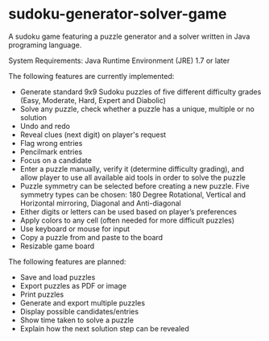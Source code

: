 sudoku-generator-solver-game
============================

A sudoku game featuring a puzzle generator and a solver written in Java programing language.

System Requirements: Java Runtime Environment (JRE) 1.7 or later

The following features are currently implemented:

- Generate standard 9x9 Sudoku puzzles of five different difficulty grades (Easy, Moderate, Hard, Expert and Diabolic)
- Solve any puzzle, check whether a puzzle has a unique, multiple or no solution
- Undo and redo
- Reveal clues (next digit) on player's request
- Flag wrong entries
- Pencilmark entries
- Focus on a candidate
- Enter a puzzle manually, verify it (determine difficulty grading), and allow player to use all available aid tools in order to solve the puzzle
- Puzzle symmetry can be selected before creating a new puzzle. Five symmetry types can be chosen: 180 Degree Rotational, Vertical and Horizontal mirroring, Diagonal and Anti-diagonal
- Either digits or letters can be used based on player’s preferences
- Apply colors to any cell (often needed for more difficult puzzles)
- Use keyboard or mouse for input
- Copy a puzzle from and paste to the board
- Resizable game board

The following features are planned:

- Save and load puzzles
- Export puzzles as PDF or image
- Print puzzles
- Generate and export multiple puzzles
- Display possible candidates/entries
- Show time taken to solve a puzzle
- Explain how the next solution step can be revealed
